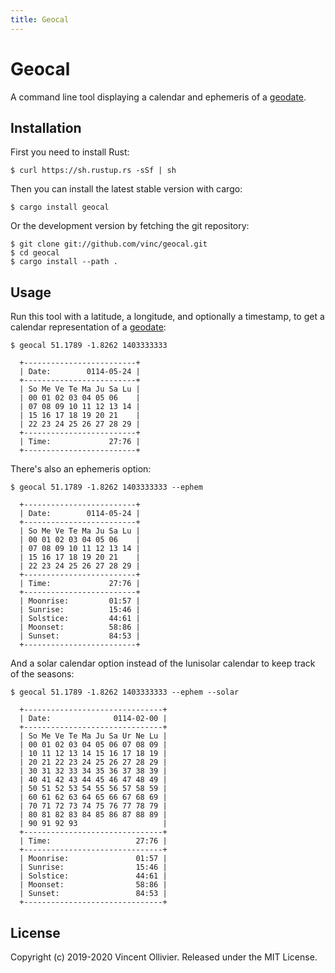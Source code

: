 ```yaml
---
title: Geocal
---
```

Geocal
======

A command line tool displaying a calendar and ephemeris of a [geodate](geodate.org).


Installation
------------

First you need to install Rust:

    $ curl https://sh.rustup.rs -sSf | sh

Then you can install the latest stable version with cargo:

    $ cargo install geocal

Or the development version by fetching the git repository:

    $ git clone git://github.com/vinc/geocal.git
    $ cd geocal
    $ cargo install --path .


Usage
-----

Run this tool with a latitude, a longitude, and optionally a timestamp,
to get a calendar representation of a [geodate](geodate.org):

    $ geocal 51.1789 -1.8262 1403333333

      +-------------------------+
      | Date:        0114-05-24 |
      +-------------------------+
      | So Me Ve Te Ma Ju Sa Lu |
      | 00 01 02 03 04 05 06    |
      | 07 08 09 10 11 12 13 14 |
      | 15 16 17 18 19 20 21    |
      | 22 23 24 25 26 27 28 29 |
      +-------------------------+
      | Time:             27:76 |
      +-------------------------+

There's also an ephemeris option:

    $ geocal 51.1789 -1.8262 1403333333 --ephem

      +-------------------------+
      | Date:        0114-05-24 |
      +-------------------------+
      | So Me Ve Te Ma Ju Sa Lu |
      | 00 01 02 03 04 05 06    |
      | 07 08 09 10 11 12 13 14 |
      | 15 16 17 18 19 20 21    |
      | 22 23 24 25 26 27 28 29 |
      +-------------------------+
      | Time:             27:76 |
      +-------------------------+
      | Moonrise:         01:57 |
      | Sunrise:          15:46 |
      | Solstice:         44:61 |
      | Moonset:          58:86 |
      | Sunset:           84:53 |
      +-------------------------+

And a solar calendar option instead of the lunisolar calendar to keep track of
the seasons:

    $ geocal 51.1789 -1.8262 1403333333 --ephem --solar

      +-------------------------------+
      | Date:              0114-02-00 |
      +-------------------------------+
      | So Me Ve Te Ma Ju Sa Ur Ne Lu |
      | 00 01 02 03 04 05 06 07 08 09 |
      | 10 11 12 13 14 15 16 17 18 19 |
      | 20 21 22 23 24 25 26 27 28 29 |
      | 30 31 32 33 34 35 36 37 38 39 |
      | 40 41 42 43 44 45 46 47 48 49 |
      | 50 51 52 53 54 55 56 57 58 59 |
      | 60 61 62 63 64 65 66 67 68 69 |
      | 70 71 72 73 74 75 76 77 78 79 |
      | 80 81 82 83 84 85 86 87 88 89 |
      | 90 91 92 93                   |
      +-------------------------------+
      | Time:                   27:76 |
      +-------------------------------+
      | Moonrise:               01:57 |
      | Sunrise:                15:46 |
      | Solstice:               44:61 |
      | Moonset:                58:86 |
      | Sunset:                 84:53 |
      +-------------------------------+

License
-------

Copyright (c) 2019-2020 Vincent Ollivier. Released under the MIT License.
